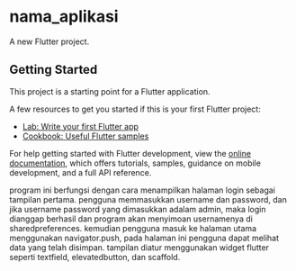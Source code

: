 # nama_aplikasi

A new Flutter project.

## Getting Started

This project is a starting point for a Flutter application.

A few resources to get you started if this is your first Flutter project:

- [Lab: Write your first Flutter app](https://docs.flutter.dev/get-started/codelab)
- [Cookbook: Useful Flutter samples](https://docs.flutter.dev/cookbook)

For help getting started with Flutter development, view the
[online documentation](https://docs.flutter.dev/), which offers tutorials,
samples, guidance on mobile development, and a full API reference.

program ini berfungsi dengan cara menampilkan halaman login sebagai tampilan pertama. pengguna memmasukkan username dan password, dan jika username password yang dimasukkan adalam admin, maka login dianggap berhasil dan program akan menyimoan usernamenya di sharedpreferences. kemudian pengguna masuk ke halaman utama menggunakan navigator.push, pada halaman ini pengguna dapat melihat data yang telah disimpan. tampilan diatur menggunakan widget flutter seperti textfield, elevatedbutton, dan scaffold.